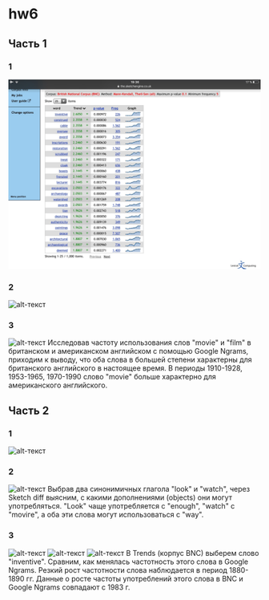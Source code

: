 # hw6
## Часть 1
### 1
![alt-текст](https://github.com/anjuta1705/hw6/blob/master/IMG_0555%20(1).jpg)
### 2
![alt-текст]()
### 3
![alt-текст]()
Исследовав частоту использования слов "movie" и "film" в британском и американском английском с помощью Google Ngrams, приходим к выводу, что оба слова в большей степени характерны для британского английского в настоящее время. В периоды 1910-1928, 1953-1965, 1970-1990 слово "movie" больше характерно для американского английского.
## Часть 2
### 1
![alt-текст]()
### 2
![alt-текст]()
Выбрав два синонимичных глагола "look" и "watch", через Sketch diff выясним, с какими дополнениями (objects) они могут употребляться. "Look" чаще употребляется с "enough", "watch" c "moviгe", а оба эти слова могут использоваться с "way".
### 3
![alt-текст]()
![alt-текст]()
![alt-текст]()
В Trends (корпус BNC) выберем слово "inventive". Сравним, как менялась частотность этого слова в Google Ngrams. Резкий рост частотности слова наблюдается в период 1880-1890 гг. Данные о росте частоты употреблений этого слова в BNC и Google Ngrams совпадают с 1983 г.
